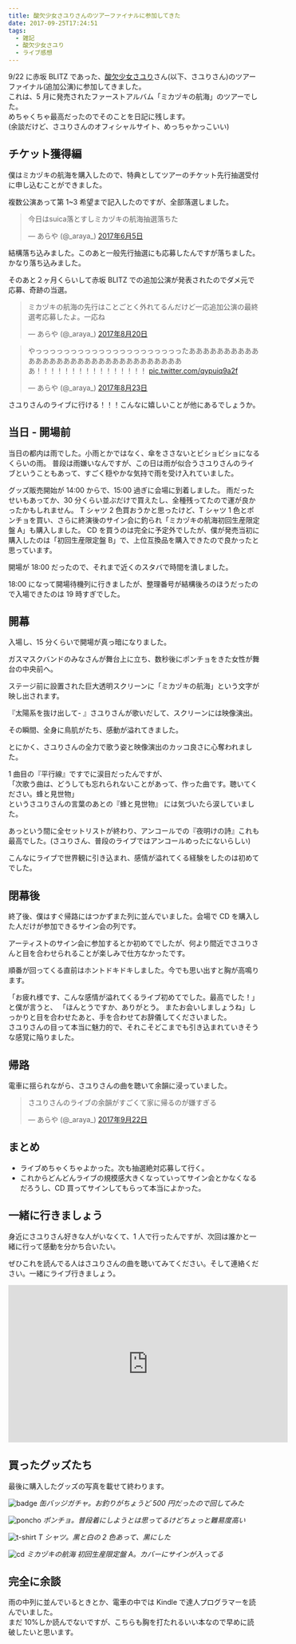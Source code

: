 ```yaml
---
title: 酸欠少女さユりさんのツアーファイナルに参加してきた
date: 2017-09-25T17:24:51
tags:
  - 雑記
  - 酸欠少女さユり
  - ライブ感想
---
```


9/22 に赤坂 BLITZ であった、[酸欠少女さユり](http://www.sayuri-web.com/)さん(以下、さユりさん)のツアーファイナル(追加公演)に参加してきました。<br>
これは、5 月に発売されたファーストアルバム「ミカヅキの航海」のツアーでした。<br>
めちゃくちゃ最高だったのでそのことを日記に残します。<br>
(余談だけど、さユりさんのオフィシャルサイト、めっちゃかっこいい)<br>

## チケット獲得編

僕はミカヅキの航海を購入したので、特典としてツアーのチケット先行抽選受付に申し込むことができました。

複数公演あって第 1~3 希望まで記入したのですが、全部落選しました。

<blockquote class="twitter-tweet" data-lang="ja"><p lang="ja" dir="ltr">今日はsuica落とすしミカヅキの航海抽選落ちた</p>&mdash; あらや (@_araya_) <a href="https://twitter.com/_araya_/status/871693911290335233">2017年6月5日</a></blockquote>
<script async src="//platform.twitter.com/widgets.js" charset="utf-8"></script>

結構落ち込みました。このあと一般先行抽選にも応募したんですが落ちました。かなり落ち込みました。

そのあと２ヶ月くらいして赤坂 BLITZ での追加公演が発表されたのでダメ元で応募、奇跡の当選。

<blockquote class="twitter-tweet" data-lang="ja"><p lang="ja" dir="ltr">ミカヅキの航海の先行はことごとく外れてるんだけど一応追加公演の最終選考応募したよ。一応ね</p>&mdash; あらや (@_araya_) <a href="https://twitter.com/_araya_/status/899261781217951745">2017年8月20日</a></blockquote>
<script async src="//platform.twitter.com/widgets.js" charset="utf-8"></script>

<blockquote class="twitter-tweet" data-lang="ja"><p lang="ja" dir="ltr">やっっっっっっっっっっっっっっっっっっっっったあああああああああああああああああああああああああああああああああ！！！！！！！！！！！！！！！！ <a href="https://t.co/qypuiq9a2f">pic.twitter.com/qypuiq9a2f</a></p>&mdash; あらや (@_araya_) <a href="https://twitter.com/_araya_/status/900292934435721216">2017年8月23日</a></blockquote>
<script async src="//platform.twitter.com/widgets.js" charset="utf-8"></script>

さユりさんのライブに行ける！！！こんなに嬉しいことが他にあるでしょうか。

## 当日 - 開場前

当日の都内は雨でした。小雨とかではなく、傘をささないとビショビショになるくらいの雨。
普段は雨嫌いなんですが、この日は雨が似合うさユりさんのライブということもあって、すごく穏やかな気持で雨を受け入れていました。

グッズ販売開始が 14:00 からで、15:00 過ぎに会場に到着しました。
雨だったせいもあってか、30 分くらい並ぶだけで買えたし、全種残ってたので運が良かったかもしれません。
T シャツ 2 色買おうかと思ったけど、T シャツ 1 色とポンチョを買い、さらに終演後のサイン会に釣られ「ミカヅキの航海初回生産限定盤 A」も購入しました。
CD を買うのは完全に予定外でしたが、僕が発売当初に購入したのは「初回生産限定盤 B」で、上位互換品を購入できたので良かったと思っています。

開場が 18:00 だったので、それまで近くのスタバで時間を潰しました。

18:00 になって開場待機列に行きましたが、整理番号が結構後ろのほうだったので入場できたのは 19 時すぎでした。

## 開幕

入場し、15 分くらいで開場が真っ暗になりました。

ガスマスクバンドのみなさんが舞台上に立ち、数秒後にポンチョをきた女性が舞台の中央前へ。

ステージ前に設置された巨大透明スクリーンに「ミカヅキの航海」という文字が映し出されます。

『太陽系を抜け出して- 』さユりさんが歌いだして、スクリーンには映像演出。

その瞬間、全身に鳥肌がたち、感動が溢れてきました。

とにかく、さユりさんの全力で歌う姿と映像演出のカッコ良さに心奪われました。

1 曲目の『平行線』ですでに涙目だったんですが、<br>
「次歌う曲は、どうしても忘れられないことがあって、作った曲です。聴いてください。蜂と見世物」<br>
というさユりさんの言葉のあとの『蜂と見世物』
には気づいたら涙していました。

あっという間に全セットリストが終わり、アンコールでの『夜明けの詩』これも最高でした。(さユりさん、普段のライブではアンコールめったにないらしい)

こんなにライブで世界観に引き込まれ、感情が溢れてくる経験をしたのは初めてでした。

## 閉幕後

終了後、僕はすぐ帰路にはつかずまた列に並んでいました。会場で CD を購入した人だけが参加できるサイン会の列です。

アーティストのサイン会に参加するとか初めてでしたが、何より間近でさユりさんと目を合わせられることが楽しみで仕方なかったです。

順番が回ってくる直前はホントドキドキしました。今でも思い出すと胸が高鳴ります。

「お疲れ様です、こんな感情が溢れてくるライブ初めてでした。最高でした！」と僕が言うと、
「ほんとうですか、ありがとう。 またお会いしましょうね」しっかりと目を合わせたあと、手を合わせてお辞儀してくださいました。<br>
さユりさんの目って本当に魅力的で、それこそどこまでも引き込まれていきそうな感覚に陥りました。

## 帰路

電車に揺られながら、さユりさんの曲を聴いて余韻に浸っていました。

<blockquote class="twitter-tweet" data-lang="ja"><p lang="ja" dir="ltr">さユりさんのライブの余韻がすごくて家に帰るのが嫌すぎる</p>&mdash; あらや (@_araya_) <a href="https://twitter.com/_araya_/status/911217422861864960">2017年9月22日</a></blockquote>
<script async src="//platform.twitter.com/widgets.js" charset="utf-8"></script>

## まとめ

- ライブめちゃくちゃよかった。次も抽選絶対応募して行く。
- これからどんどんライブの規模感大きくなっていってサイン会とかなくなるだろうし、CD 買ってサインしてもらって本当によかった。

## 一緒に行きましょう

身近にさユりさん好きな人がいなくて、1 人で行ったんですが、次回は誰かと一緒に行って感動を分かち合いたい。

ぜひこれを読んでる人はさユりさんの曲を聴いてみてください。そして連絡ください。一緒にライブ行きましょう。

<iframe width="560" height="315" src="https://www.youtube.com/embed/o9ol4uGatIg" frameborder="0" allowfullscreen></iframe>

## 買ったグッズたち

最後に購入したグッズの写真を載せて終わります。

![badge]({{site.url}}/images/sayuri-tour-final/badge.jpg)
_缶バッジガチャ。お釣りがちょうど 500 円だったので回してみた_

![poncho]({{site.url}}/images/sayuri-tour-final/poncho.jpg)
_ポンチョ。普段着にしようとは思ってるけどちょっと難易度高い_

![t-shirt]({{site.url}}/images/sayuri-tour-final/t-shirt.jpg)
_T シャツ。黒と白の 2 色あって、黒にした_

![cd]({{site.url}}/images/sayuri-tour-final/cd.jpg)
_ミカヅキの航海 初回生産限定盤 A。カバーにサインが入ってる_

## 完全に余談

雨の中列に並んでいるときとか、電車の中では Kindle で達人プログラマーを読んでいました。<br>
まだ 10%しか読んでないですが、こちらも胸を打たれるいい本なので早めに読破したいと思います。
